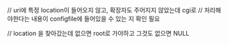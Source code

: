   // uri에 특정 location이 들어오지 않고, 확장자도 주어지지 않았는데 cgi로
  // 처리해야한다는 내용이 configfile에 들어있을 수 있는 지 확인 필요

// location 을 찾아갔는데 없으면 root로 가야하고 그것도 없으면 NULL 







<!-- //비동기적 파일 I/O (AIO)를 사용해서 파일을 읽기 전에 kqueue 이벤트 등록
//읽기 완료되면 kqueue에 알림이 옴
//response 만들어 보내기

//예시 코드
#include <aio.h>
#include <stdio.h>
#include <string.h>
#include <errno.h>
#include <fcntl.h>
#include <sys/event.h>
#include <sys/time.h>

#define BUFFER_SIZE 1024

int main() {
    int kq = kqueue();  // kqueue 생성
    if (kq == -1) {
        perror("kqueue");
        return 1;
    }

    struct aiocb aio;
    char buffer[BUFFER_SIZE];
    int fd = open("somefile.txt", O_RDONLY);
    if(fd == -1) {
        perror("open");
        return 1;
    }

    memset(&aio, 0, sizeof(aio));
    aio.aio_fildes = fd;
    aio.aio_buf = buffer;
    aio.aio_nbytes = BUFFER_SIZE;
    aio.aio_sigevent.sigev_notify = SIGEV_KEVENT;   // kqueue 알림 사용
    aio.aio_sigevent.sigev_notify_kqueue = kq;
    aio.aio_sigevent.sigev_value.sival_ptr = &aio;

    if (aio_read(&aio) == -1) {
        perror("aio_read");
        close(fd);
        return 1;
    }

    // kevent 구조체 초기화
    struct kevent kev;
    EV_SET(&kev, fd, EVFILT_AIO, EV_ADD, 0, 0, &aio);

    struct timespec timeout = { 10, 0 };  // 10초 타임아웃
    int ret = kevent(kq, &kev, 1, &kev, 1, &timeout);

    if (ret == -1) {
        perror("kevent");
    } else if (ret > 0) {
        int numBytes = aio_return(&aio);
        if(numBytes != -1) {
            buffer[numBytes] = '\0';
            printf("Read: %s\n", buffer);
        } else {
            perror("aio_return");
        }
    } else {
        printf("No data read within 10 seconds\n");
    }

    close(fd);
    close(kq);
    return 0;
} -->
